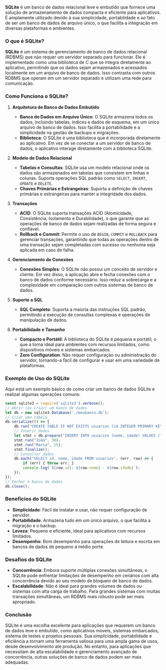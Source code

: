 **SQLite** é um banco de dados relacional leve e embutido que fornece uma solução de armazenamento de dados compacta e eficiente para aplicativos. É amplamente utilizado devido à sua simplicidade, portabilidade e ao fato de ser um banco de dados de arquivo único, o que facilita a integração em diversas plataformas e ambientes.

### **O que é SQLite?**

**SQLite** é um sistema de gerenciamento de banco de dados relacional (RDBMS) que não requer um servidor separado para funcionar. Ele é implementado como uma biblioteca de C que se integra diretamente ao aplicativo, permitindo que os dados sejam armazenados e acessados localmente em um arquivo de banco de dados. Isso contrasta com outros RDBMS que operam em um servidor separado e utilizam uma rede para comunicação.

### **Como Funciona o SQLite?**

1. **Arquitetura de Banco de Dados Embutido**
    
    - **Banco de Dados em Arquivo Único**: O SQLite armazena todos os dados, incluindo tabelas, índices e dados de esquema, em um único arquivo de banco de dados. Isso facilita a portabilidade e a simplicidade na gestão de backups e migrações.
    - **Biblioteca**: O SQLite é uma biblioteca que é incorporada diretamente ao aplicativo. Em vez de se conectar a um servidor de banco de dados, o aplicativo interage diretamente com a biblioteca SQLite.
2. **Modelo de Dados Relacional**
    
    - **Tabelas e Consultas**: SQLite usa um modelo relacional onde os dados são armazenados em tabelas que consistem em linhas e colunas. Suporta operações SQL padrão como `SELECT`, `INSERT`, `UPDATE` e `DELETE`.
    - **Chaves Primárias e Estrangeiras**: Suporta a definição de chaves primárias e estrangeiras para manter a integridade dos dados.
3. **Transações**
    
    - **ACID**: O SQLite suporta transações ACID (Atomicidade, Consistência, Isolamento e Durabilidade), o que garante que as operações de banco de dados sejam realizadas de forma segura e confiável.
    - **Rollback e Commit**: Permite o uso de `BEGIN`, `COMMIT` e `ROLLBACK` para gerenciar transações, garantindo que todas as operações dentro de uma transação sejam completadas com sucesso ou nenhuma seja aplicada em caso de falha.
4. **Gerenciamento de Conexões**
    
    - **Conexões Simples**: O SQLite não possui um conceito de servidor e cliente. Em vez disso, a aplicação abre e fecha conexões com o banco de dados conforme necessário. Isso reduz a sobrecarga e a complexidade em comparação com outros sistemas de banco de dados.
5. **Suporte a SQL**
    
    - **SQL Completo**: Suporta a maioria das instruções SQL padrão, permitindo a execução de consultas complexas e operações de manipulação de dados.
6. **Portabilidade e Tamanho**
    
    - **Compacto e Portátil**: A biblioteca do SQLite é pequena e portátil, o que a torna ideal para ambientes com recursos limitados, como dispositivos móveis e sistemas embarcados.
    - **Zero Configuration**: Não requer configuração ou administração do servidor, tornando-a fácil de configurar e usar em uma variedade de plataformas.

### **Exemplo de Uso do SQLite**

Aqui está um exemplo básico de como criar um banco de dados SQLite e realizar algumas operações comuns:
```jsx
const sqlite3 = require('sqlite3').verbose(); 
// Abrir (ou criar) um banco de dados 
let db = new sqlite3.Database('./meubanco.db'); 
// Criar uma tabela 
db.serialize(() => { 
	db.run("CREATE TABLE IF NOT EXISTS usuarios (id INTEGER PRIMARY KEY AUTOINCREMENT, nome TEXT, idade INTEGER)"); 
	// Inserir dados 
	let stmt = db.prepare("INSERT INTO usuarios (nome, idade) VALUES (?, ?)"); 
	stmt.run("João", 30); 
	stmt.run("Maria", 25); 
	stmt.finalize(); 
	// Consultar dados 
	db.each("SELECT id, nome, idade FROM usuarios", (err, row) => { 
		if (err) { throw err; } 
		console.log(`${row.id}: ${row.nome} - ${row.idade}`); 
	}); 
}); 
// Fechar o banco de dados 
db.close();
```
### **Benefícios do SQLite**

- **Simplicidade**: Fácil de instalar e usar, não requer configuração de servidor.
- **Portabilidade**: Armazena tudo em um único arquivo, o que facilita a migração e o backup.
- **Leveza**: Pequeno e eficiente, ideal para aplicativos com recursos limitados.
- **Desempenho**: Bom desempenho para operações de leitura e escrita em bancos de dados de pequeno a médio porte.

### **Desafios do SQLite**

- **Concorrência**: Embora suporte múltiplas conexões simultâneas, o SQLite pode enfrentar limitações de desempenho em cenários com alta concorrência devido ao seu modelo de bloqueio de banco de dados.
- **Escalabilidade**: Não é ideal para grandes volumes de dados ou sistemas com alta carga de trabalho. Para grandes sistemas com muitas transações simultâneas, um RDBMS mais robusto pode ser mais apropriado.

### **Conclusão**

SQLite é uma escolha excelente para aplicações que requerem um banco de dados leve e embutido, como aplicativos móveis, sistemas embarcados, sistema de testes e projetos pessoais. Sua simplicidade, portabilidade e eficiência a tornam uma ferramenta valiosa para uma ampla gama de usos, desde desenvolvimento até produção. No entanto, para aplicações que necessitam de alta escalabilidade e gerenciamento avançado de concorrência, outras soluções de banco de dados podem ser mais adequadas.